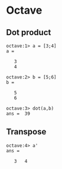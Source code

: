 # Octave

## Dot product
```
octave:1> a = [3;4]
a =

   3
   4

octave:2> b = [5;6]
b =

   5
   6

octave:3> dot(a,b)
ans =  39
```

## Transpose
```
octave:4> a'
ans =

   3   4
```
